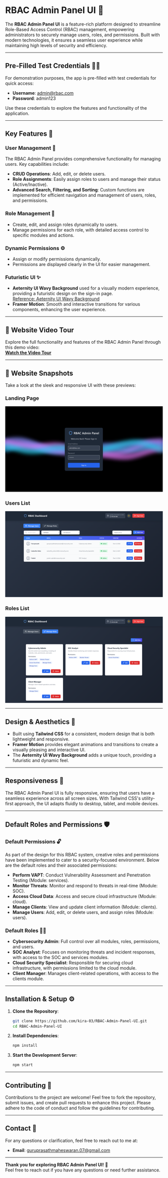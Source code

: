 # **RBAC Admin Panel UI** 🚀

The **RBAC Admin Panel UI** is a feature-rich platform designed to streamline Role-Based Access Control (RBAC) management, empowering administrators to securely manage users, roles, and permissions. Built with modern technologies, it ensures a seamless user experience while maintaining high levels of security and efficiency.

---


## **Pre-Filled Test Credentials** 🧑‍💻
For demonstration purposes, the app is pre-filled with test credentials for quick access:

- **Username**: admin@rbac.com  
- **Password**: admin123  

Use these credentials to explore the features and functionality of the application.

---

## **Key Features** 🌟

### **User Management** 👥
The RBAC Admin Panel provides comprehensive functionality for managing users. Key capabilities include:
- **CRUD Operations**: Add, edit, or delete users.
- **Role Assignments**: Easily assign roles to users and manage their status (Active/Inactive).
- **Advanced Search, Filtering, and Sorting**: Custom functions are implemented for efficient navigation and management of users, roles, and permissions.

### **Role Management** 🔑
- Create, edit, and assign roles dynamically to users.
- Manage permissions for each role, with detailed access control to specific modules and actions.

### **Dynamic Permissions** ⚙️
- Assign or modify permissions dynamically.
- Permissions are displayed clearly in the UI for easier management.

### **Futuristic UI** ✨
- **Aeternity UI Wavy Background** used for a visually modern experience, providing a futuristic design on the sign-in page.  
  [Reference: Aeternity UI Wavy Background](https://ui.aceternity.com/components/wavy-background)
- **Framer Motion**: Smooth and interactive transitions for various components, enhancing the user experience.

---

## **🎥 Website Video Tour**
Explore the full functionality and features of the RBAC Admin Panel through this demo video:  
[**Watch the Video Tour**](https://github.com/kira-03/RBAC-Admin-Panel-UI/blob/main/Website%20Tour.mp4)

---

## **📸 Website Snapshots**
Take a look at the sleek and responsive UI with these previews:

### **Landing Page**
![Landing Page](https://github.com/kira-03/RBAC-Admin-Panel-UI/blob/main/Landing%20Page.png)

### **Users List**
![Users List](https://github.com/kira-03/RBAC-Admin-Panel-UI/blob/main/Users%20List.png)

### **Roles List**
![Roles List](https://github.com/kira-03/RBAC-Admin-Panel-UI/blob/main/Roles%20List.png)

---

## **Design & Aesthetics** 🎨
- Built using **Tailwind CSS** for a consistent, modern design that is both lightweight and responsive.
- **Framer Motion** provides elegant animations and transitions to create a visually pleasing and interactive UI.
- The **Aeternity UI Wavy Background** adds a unique touch, providing a futuristic and dynamic feel.

---

## **Responsiveness** 📱
The RBAC Admin Panel UI is fully responsive, ensuring that users have a seamless experience across all screen sizes. With Tailwind CSS's utility-first approach, the UI adapts fluidly to desktop, tablet, and mobile devices.

---

## **Default Roles and Permissions** 🛡️

### **Default Permissions** 🔓
As part of the design for this RBAC system, creative roles and permissions have been implemented to cater to a security-focused environment. Below are the default roles and their associated permissions:

- **Perform VAPT**: Conduct Vulnerability Assessment and Penetration Testing (Module: services).
- **Monitor Threats**: Monitor and respond to threats in real-time (Module: SOC).
- **Access Cloud Data**: Access and secure cloud infrastructure (Module: cloud).
- **Manage Clients**: View and update client information (Module: clients).
- **Manage Users**: Add, edit, or delete users, and assign roles (Module: users).

### **Default Roles** 🧑‍💻
- **Cybersecurity Admin**: Full control over all modules, roles, permissions, and users.
- **SOC Analyst**: Focuses on monitoring threats and incident responses, with access to the SOC and services modules.
- **Cloud Security Specialist**: Responsible for securing cloud infrastructure, with permissions limited to the cloud module.
- **Client Manager**: Manages client-related operations, with access to the clients module.

---

## **Installation & Setup** ⚙️

1. **Clone the Repository**:
    ```bash
    git clone https://github.com/kira-03/RBAC-Admin-Panel-UI.git
    cd RBAC-Admin-Panel-UI
    ```

2. **Install Dependencies**:
    ```bash
    npm install
    ```

3. **Start the Development Server**:
    ```bash
    npm start
    ```

---

## **Contributing** 🤝
Contributions to the project are welcome! Feel free to fork the repository, submit issues, and create pull requests to enhance this project. Please adhere to the code of conduct and follow the guidelines for contributing.

---

## **Contact** 📧
For any questions or clarification, feel free to reach out to me at:
- **Email**: [guruprasathmaheswaran.07@gmail.com](mailto:guruprasathmaheswaran.07@gmail.com)

---

**Thank you for exploring RBAC Admin Panel UI!** 🙏  
Feel free to reach out if you have any questions or need further assistance.

